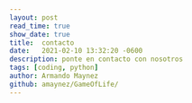 ```yaml
---
layout: post
read_time: true
show_date: true
title:  contacto
date:   2021-02-10 13:32:20 -0600
description: ponte en contacto con nosotros
tags: [coding, python]
author: Armando Maynez
github: amaynez/GameOfLife/
---
```

